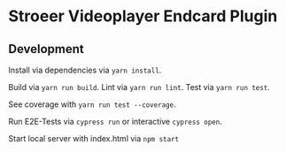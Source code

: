 Stroeer Videoplayer Endcard Plugin
==================================

## Development

Install via dependencies via `yarn install`.

Build via `yarn run build`. Lint via `yarn run lint`. Test via `yarn run test`.

See coverage with `yarn run test --coverage`.

Run E2E-Tests via `cypress run` or interactive `cypress open`.

Start local server with index.html via `npm start`
